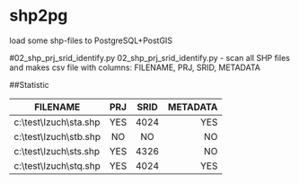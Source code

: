 # shp2pg
load some shp-files to PostgreSQL+PostGIS 

#02_shp_prj_srid_identify.py
02_shp_prj_srid_identify.py  - scan all SHP files and makes csv file with columns: FILENAME, PRJ, SRID, METADATA

##Statistic  

|FILENAME|PRJ|SRID|METADATA|
|----------|:----:|:---:|------:|
|c:\test\Izuch\sta.shp|YES|4024|YES |
|c:\test\Izuch\stb.shp|NO|NO|NO |
|c:\test\Izuch\sts.shp|YES|4326|NO |
|c:\test\Izuch\stq.shp|YES|4024|YES |
